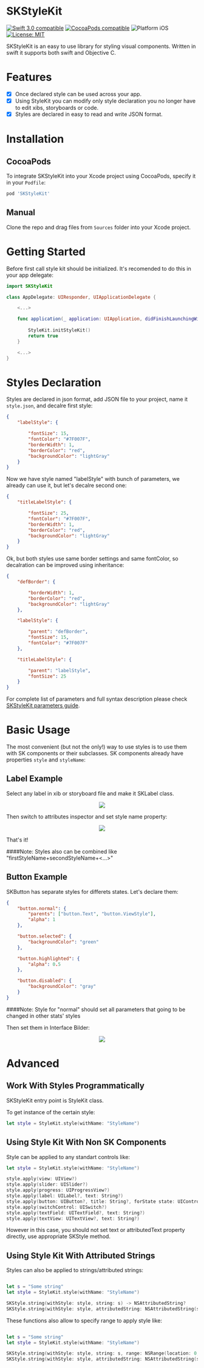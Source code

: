 # SKStyleKit

<p align="left">
	<a href="https://developer.apple.com/swift"><img src="https://img.shields.io/badge/Swift_3.0-compatible-4BC51D.svg?style=flat" alt="Swift 3.0 compatible" /></a>
	<a href="https://cocoapods.org/pods/tablekit"><img src="https://img.shields.io/badge/pod-0.9.12-blue.svg" alt="CocoaPods compatible" /></a>
	<img src="https://img.shields.io/badge/platform-iOS-blue.svg?style=flat" alt="Platform iOS" />
	<a href="https://raw.githubusercontent.com/motylevm/skstylekit/master/LICENSE"><img src="http://img.shields.io/badge/license-MIT-blue.svg?style=flat" alt="License: MIT" /></a>
</p>

SKStyleKit is an easy to use library for styling visual components. Written in swift it supports both swift and Objective C.

# Features

- [x] Once declared style can be used across your app.
- [x] Using StyleKit you can modify only style declaration you no longer have to edit xibs, storyboards or code.
- [x] Styles are declared in easy to read and write JSON format.

# Installation

## CocoaPods
To integrate SKStyleKit into your Xcode project using CocoaPods, specify it in your `Podfile`:

```ruby
pod 'SKStyleKit'
```

## Manual
Clone the repo and drag files from `Sources` folder into your Xcode project.

# Getting Started

Before first call style kit should be initialized. It's recomended to do this in your app delegate:

```swift
import SKStyleKit

class AppDelegate: UIResponder, UIApplicationDelegate {

    <...>

    func application(_ application: UIApplication, didFinishLaunchingWithOptions launchOptions: [UIApplicationLaunchOptionsKey: Any]?) -> Bool {
        
        StyleKit.initStyleKit()
        return true
    }

    <...>
}
```

# Styles Declaration

Styles are declared in json format, add JSON file to your project, name it `style.json`, and decalre first style:

```json
{
	"labelStyle": {

		"fontSize": 15,
		"fontColor": "#7F007F",
		"borderWidth": 1,
		"borderColor": "red",
		"backgroundColor": "lightGray"
	}
}
```
Now we have style named "labelStyle" with bunch of parameters, we already can use it, but let's decalre second one:

```json
{
	"titleLabelStyle": {

		"fontSize": 25,
		"fontColor": "#7F007F",
		"borderWidth": 1,
		"borderColor": "red",
		"backgroundColor": "lightGray"
	}
}
```

Ok, but both styles use same border settings and same fontColor, so decalration can be improved using inheritance:

```json
{
	"defBorder": {

		"borderWidth": 1,
		"borderColor": "red",
		"backgroundColor": "lightGray"
	},

	"labelStyle": {

		"parent": "defBorder",
		"fontSize": 15,
		"fontColor": "#7F007F"
	},

	"titleLabelStyle": {

		"parent": "labelStyle",
		"fontSize": 25
	}
}
```

For complete list of parameters and full syntax description please check [SKStyleKit parameters guide](Docs/jsonGuide.md).

# Basic Usage

The most convenient (but not the only!) way to use styles is to use them with SK components or their subclasses. SK components already have properties `style` and `styleName`:

## Label Example

Select any label in xib or storyboard file and make it SKLabel class. 

<p align="center">
	<img src="https://cloud.githubusercontent.com/assets/5831773/19125795/1cab1b22-8b41-11e6-9f11-5e3ef6552782.png"/>
</p>

Then switch to attributes inspector and set style name property:

<p align="center">
	<img src="https://cloud.githubusercontent.com/assets/5831773/19126418/88e80686-8b43-11e6-9f2e-f3309ea8bbaa.png"/>
</p>

That's it!

####Note: Styles also can be combined like "firstStyleName+secondStyleName+<...>"

## Button Example

SKButton has separate styles for differets states. Let's declare them:

```json
{
	"button.normal": {
		"parents": ["button.Text", "button.ViewStyle"],
		"alpha": 1
	},

	"button.selected": {
		"backgroundColor": "green"
	},

	"button.highlighted": {
		"alpha": 0.5
	},

	"button.disabled": {
		"backgroundColor": "gray"
	}
}
```
####Note: Style for "normal" should set all parameters that going to be changed in other stats' styles

Then set them in Interface Bilder:

<p align="center">
	<img src="https://cloud.githubusercontent.com/assets/5831773/20019939/b4b9faf4-a2df-11e6-8e21-800c6487ab93.png"/>
</p>

# Advanced

## Work With Styles Programmatically

SKStyleKit entry point is StyleKit class. 

To get instance of the certain style: 

```swift
let style = StyleKit.style(withName: "StyleName")
```

## Using Style Kit With Non SK Components

Style can be applied to any standart controls like: 

```swift
let style = StyleKit.style(withName: "StyleName")

style.apply(view: UIView?)
style.apply(slider: UISlider?)
style.apply(progress: UIProgressView?)
style.apply(label: UILabel?, text: String?)
style.apply(button: UIButton?, title: String?, forState state: UIControlState)
style.apply(switchControl: UISwitch?)
style.apply(textField: UITextField?, text: String?)
style.apply(textView: UITextView?, text: String?)
```
However in this case, you should not set text or attributedText property directly, use appropriate SKStyle method.

## Using Style Kit With Attributed Strings

Styles can also be applied to strings/attributed strings: 

```swift

let s = "Some string"
let style = StyleKit.style(withName: "StyleName")

SKStyle.string(withStyle: style, string: s) -> NSAttributedString?
SKStyle.string(withStyle: style, attributedString: NSAttributedString(string: s)) -> NSAttributedString?
```

These functions also allow to specify range to apply style like:

```swift

let s = "Some string"
let style = StyleKit.style(withName: "StyleName")

SKStyle.string(withStyle: style, string: s, range: NSRange(location: 0, length: 5)) -> NSAttributedString?
SKStyle.string(withStyle: style, attributedString: NSAttributedString(string: s), range: NSRange(location: 0, length: 8)) -> NSAttributedString?
```
